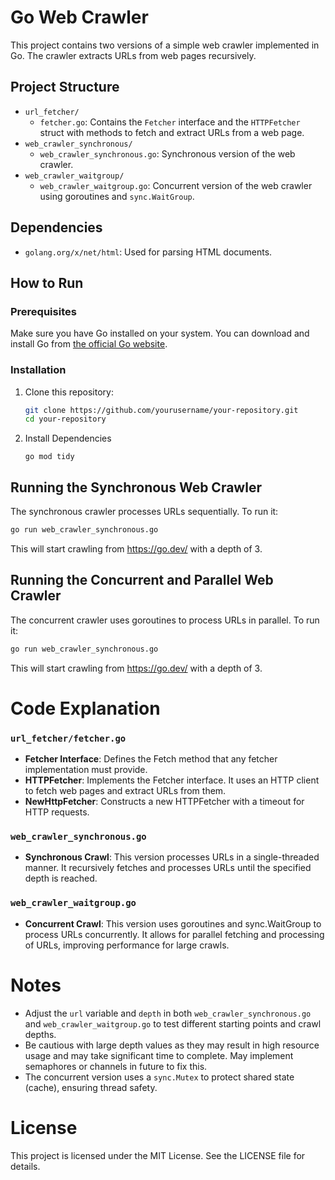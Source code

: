 # Go Web Crawler

This project contains two versions of a simple web crawler implemented in Go. The crawler extracts URLs from web pages recursively.

## Project Structure

- `url_fetcher/`
  - `fetcher.go`: Contains the `Fetcher` interface and the `HTTPFetcher` struct with methods to fetch and extract URLs from a web page.
- `web_crawler_synchronous/`
  - `web_crawler_synchronous.go`: Synchronous version of the web crawler.
- `web_crawler_waitgroup/`
  - `web_crawler_waitgroup.go`: Concurrent version of the web crawler using goroutines and `sync.WaitGroup`.

## Dependencies

- `golang.org/x/net/html`: Used for parsing HTML documents.

## How to Run

### Prerequisites

Make sure you have Go installed on your system. You can download and install Go from [the official Go website](https://golang.org/dl/).

### Installation

1. Clone this repository:

   ```sh
   git clone https://github.com/yourusername/your-repository.git
   cd your-repository
   ```

2. Install Dependencies

   ```go mod tidy```

## Running the Synchronous Web Crawler

The synchronous crawler processes URLs sequentially. To run it:

```sh
go run web_crawler_synchronous.go
```

This will start crawling from https://go.dev/ with a depth of 3.

## Running the Concurrent and Parallel Web Crawler

The concurrent crawler uses goroutines to process URLs in parallel. To run it:

```sh
go run web_crawler_synchronous.go
```

This will start crawling from https://go.dev/ with a depth of 3.

# Code Explanation

### `url_fetcher/fetcher.go`

- **Fetcher Interface**: Defines the Fetch method that any fetcher implementation must provide.
- **HTTPFetcher**: Implements the Fetcher interface. It uses an HTTP client to fetch web pages and extract URLs from them.
- **NewHttpFetcher**: Constructs a new HTTPFetcher with a timeout for HTTP requests.

### `web_crawler_synchronous.go`

- **Synchronous Crawl**: This version processes URLs in a single-threaded manner. It recursively fetches and processes URLs until the specified depth is reached.

### `web_crawler_waitgroup.go`

- **Concurrent Crawl**: This version uses goroutines and sync.WaitGroup to process URLs concurrently. It allows for parallel fetching and processing of URLs, improving performance for large crawls.

# Notes

- Adjust the `url` variable and `depth` in both `web_crawler_synchronous.go` and `web_crawler_waitgroup.go` to test different starting points and crawl depths.
- Be cautious with large depth values as they may result in high resource usage and may take significant time to complete. May implement semaphores or channels in future to fix this.
- The concurrent version uses a `sync.Mutex` to protect shared state (cache), ensuring thread safety.

# License
This project is licensed under the MIT License. See the LICENSE file for details.

